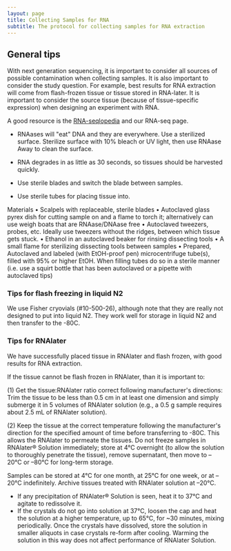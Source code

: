 ```yaml
---
layout: page
title: Collecting Samples for RNA
subtitle: The protocol for collecting samples for RNA extraction
---
```


## General tips

With next generation sequencing, it is important to consider all sources of possible contamination when collecting samples. It is also important to consider the study question. For example, best results for RNA extraction will come from flash-frozen tissue or tissue stored in RNA-later. It is important to consider the source tissue (because of tissue-specific expression) when designing an experiment with RNA.

A good resource is the [RNA-seqlopedia](http://rnaseq.uoregon.edu/) and our RNA-seq page.

* RNAases will "eat" DNA and they are everywhere. Use a sterilized surface. Sterilize surface with 10% bleach or UV light, then use RNAase Away to clean the surface.

* RNA degrades in as little as 30 seconds, so tissues should be harvested quickly.

* Use sterile blades and switch the blade between samples.

* Use sterile tubes for placing tissue into.

Materials
• Scalpels with replaceable, sterile blades
• Autoclaved glass pyrex dish for cutting sample on and a flame to torch it; alternatively can
use weigh boats that are RNAase/DNAase free
• Autoclaved tweezers, probes, etc. Ideally use tweezers without the ridges, between which tissue gets stuck.
• Ethanol in an autoclaved beaker for rinsing dissecting tools
• A small flame for sterilizing dissecting tools between samples
• Prepared, Autoclaved and labeled (with EtOH-proof pen) microcentrifuge tube(s), filled with 95% or higher EtOH. When filling tubes do so in a sterile manner (i.e. use a squirt bottle that has been autoclaved or a pipette with autoclaved tips)

### Tips for flash freezing in liquid N2

We use Fisher cryovials (#10-500-26), although note that they are really not designed to put into liquid N2. They work well for storage in liquid N2 and then transfer to the -80C.

### Tips for RNAlater

We have successfully placed tissue in RNAlater and flash frozen, with good results for RNA extraction. 

If the tissue cannot be flash frozen in RNAlater, than it is important to:

(1) Get the tissue:RNAlater ratio correct following manufacturer's directions:
Trim the tissue to be less than 0.5 cm in at least one dimension and simply submerge it in 5 volumes of RNAlater solution (e.g., a 0.5 g sample requires about 2.5 mL of RNAlater solution). 

(2) Keep the tissue at the correct temperature following the manufacturer's direction for the specified amount of time before transferring to -80C. This allows the RNAlater to permeate the tissues. Do not freeze samples in RNAlater® Solution immediately; store at 4°C overnight (to allow the solution to thoroughly penetrate the tissue), remove supernatant, then move to –20°C or –80°C for long-term storage. 

Samples can be stored at 4°C for one month, at 25°C for one week, or at –20°C indefinitely. Archive tissues treated with RNAlater solution at –20°C.

* If any precipitation of RNAlater® Solution is seen, heat it to
37°C and agitate to redissolve it.
* If the crystals do not go into solution at 37°C, loosen the cap and
heat the solution at a higher temperature, up to 65°C, for ~30
minutes, mixing periodically. Once the crystals have dissolved,
store the solution in smaller aliquots in case crystals re-form
after cooling. Warming the solution in this way does not affect
performance of RNAlater Solution.
